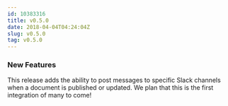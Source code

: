 ```yaml
---
id: 10383316
title: v0.5.0
date: 2018-04-04T04:24:04Z
slug: v0.5.0
tag: v0.5.0
---
```

    
### New Features
 
This release adds the ability to post messages to specific Slack channels when a document is published or updated. We plan that this is the first integration of many to come!
      